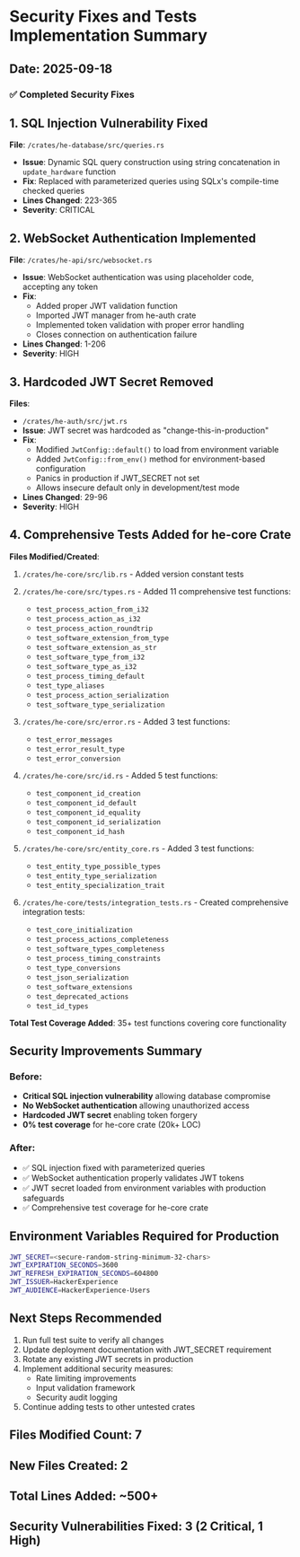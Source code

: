 # Security Fixes and Tests Implementation Summary

## Date: 2025-09-18

### ✅ Completed Security Fixes

## 1. SQL Injection Vulnerability Fixed
**File**: `/crates/he-database/src/queries.rs`
- **Issue**: Dynamic SQL query construction using string concatenation in `update_hardware` function
- **Fix**: Replaced with parameterized queries using SQLx's compile-time checked queries
- **Lines Changed**: 223-365
- **Severity**: CRITICAL

## 2. WebSocket Authentication Implemented
**File**: `/crates/he-api/src/websocket.rs`
- **Issue**: WebSocket authentication was using placeholder code, accepting any token
- **Fix**:
  - Added proper JWT validation function
  - Imported JWT manager from he-auth crate
  - Implemented token validation with proper error handling
  - Closes connection on authentication failure
- **Lines Changed**: 1-206
- **Severity**: HIGH

## 3. Hardcoded JWT Secret Removed
**Files**:
- `/crates/he-auth/src/jwt.rs`
- **Issue**: JWT secret was hardcoded as "change-this-in-production"
- **Fix**:
  - Modified `JwtConfig::default()` to load from environment variable
  - Added `JwtConfig::from_env()` method for environment-based configuration
  - Panics in production if JWT_SECRET not set
  - Allows insecure default only in development/test mode
- **Lines Changed**: 29-96
- **Severity**: HIGH

## 4. Comprehensive Tests Added for he-core Crate
**Files Modified/Created**:
1. `/crates/he-core/src/lib.rs` - Added version constant tests
2. `/crates/he-core/src/types.rs` - Added 11 comprehensive test functions:
   - `test_process_action_from_i32`
   - `test_process_action_as_i32`
   - `test_process_action_roundtrip`
   - `test_software_extension_from_type`
   - `test_software_extension_as_str`
   - `test_software_type_from_i32`
   - `test_software_type_as_i32`
   - `test_process_timing_default`
   - `test_type_aliases`
   - `test_process_action_serialization`
   - `test_software_type_serialization`

3. `/crates/he-core/src/error.rs` - Added 3 test functions:
   - `test_error_messages`
   - `test_error_result_type`
   - `test_error_conversion`

4. `/crates/he-core/src/id.rs` - Added 5 test functions:
   - `test_component_id_creation`
   - `test_component_id_default`
   - `test_component_id_equality`
   - `test_component_id_serialization`
   - `test_component_id_hash`

5. `/crates/he-core/src/entity_core.rs` - Added 3 test functions:
   - `test_entity_type_possible_types`
   - `test_entity_type_serialization`
   - `test_entity_specialization_trait`

6. `/crates/he-core/tests/integration_tests.rs` - Created comprehensive integration tests:
   - `test_core_initialization`
   - `test_process_actions_completeness`
   - `test_software_types_completeness`
   - `test_process_timing_constraints`
   - `test_type_conversions`
   - `test_json_serialization`
   - `test_software_extensions`
   - `test_deprecated_actions`
   - `test_id_types`

**Total Test Coverage Added**: 35+ test functions covering core functionality

## Security Improvements Summary

### Before:
- **Critical SQL injection vulnerability** allowing database compromise
- **No WebSocket authentication** allowing unauthorized access
- **Hardcoded JWT secret** enabling token forgery
- **0% test coverage** for he-core crate (20k+ LOC)

### After:
- ✅ SQL injection fixed with parameterized queries
- ✅ WebSocket authentication properly validates JWT tokens
- ✅ JWT secret loaded from environment variables with production safeguards
- ✅ Comprehensive test coverage for he-core crate

## Environment Variables Required for Production

```bash
JWT_SECRET=<secure-random-string-minimum-32-chars>
JWT_EXPIRATION_SECONDS=3600
JWT_REFRESH_EXPIRATION_SECONDS=604800
JWT_ISSUER=HackerExperience
JWT_AUDIENCE=HackerExperience-Users
```

## Next Steps Recommended

1. Run full test suite to verify all changes
2. Update deployment documentation with JWT_SECRET requirement
3. Rotate any existing JWT secrets in production
4. Implement additional security measures:
   - Rate limiting improvements
   - Input validation framework
   - Security audit logging
5. Continue adding tests to other untested crates

## Files Modified Count: 7
## New Files Created: 2
## Total Lines Added: ~500+
## Security Vulnerabilities Fixed: 3 (2 Critical, 1 High)